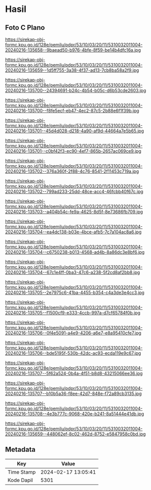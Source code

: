 # Hasil

## Foto C Plano

https://sirekap-obj-formc.kpu.go.id/128e/pemilu/pdpr/53/10/03/20/11/5310032011004-20240216-135658--9baead50-b976-4bfe-8f59-be14b4dfc16a.jpg

https://sirekap-obj-formc.kpu.go.id/128e/pemilu/pdpr/53/10/03/20/11/5310032011004-20240216-135659--1d5ff755-3a38-4f37-ad13-7cb8ba58a2f9.jpg

https://sirekap-obj-formc.kpu.go.id/128e/pemilu/pdpr/53/10/03/20/11/5310032011004-20240216-135700--24394691-b24c-4b54-b05c-d6b53cde2603.jpg

https://sirekap-obj-formc.kpu.go.id/128e/pemilu/pdpr/53/10/03/20/11/5310032011004-20240216-135700--f8fe5ecf-eb47-4ec2-87c5-2b88e6f1f39b.jpg

https://sirekap-obj-formc.kpu.go.id/128e/pemilu/pdpr/53/10/03/20/11/5310032011004-20240216-135701--45d4d028-d218-4a90-af9d-44664a7e5b65.jpg

https://sirekap-obj-formc.kpu.go.id/128e/pemilu/pdpr/53/10/03/20/11/5310032011004-20240216-135701--c0bf42f3-ec90-4ef7-865b-2657ac069ce9.jpg

https://sirekap-obj-formc.kpu.go.id/128e/pemilu/pdpr/53/10/03/20/11/5310032011004-20240216-135702--376a360f-2f88-4c76-8541-2f11453c719a.jpg

https://sirekap-obj-formc.kpu.go.id/128e/pemilu/pdpr/53/10/03/20/11/5310032011004-20240216-135702--799ad233-25dd-48ce-acc4-46fcbb40f67c.jpg

https://sirekap-obj-formc.kpu.go.id/128e/pemilu/pdpr/53/10/03/20/11/5310032011004-20240216-135703--a404b54c-fe9a-4625-8d5f-8e73686fb709.jpg

https://sirekap-obj-formc.kpu.go.id/128e/pemilu/pdpr/53/10/03/20/11/5310032011004-20240216-135704--ea4dc138-b03e-4bce-afb5-7c7a104ac8a6.jpg

https://sirekap-obj-formc.kpu.go.id/128e/pemilu/pdpr/53/10/03/20/11/5310032011004-20240216-135704--c6750238-b013-4568-ad4b-8a86dc3e8bf6.jpg

https://sirekap-obj-formc.kpu.go.id/128e/pemilu/pdpr/53/10/03/20/11/5310032011004-20240216-135704--67c1e4ff-0ba3-47c6-a238-5f2cd8af2bb8.jpg

https://sirekap-obj-formc.kpu.go.id/128e/pemilu/pdpr/53/10/03/20/11/5310032011004-20240216-135705--2e7975c6-41ba-4455-b354-c4a3de3e4cc3.jpg

https://sirekap-obj-formc.kpu.go.id/128e/pemilu/pdpr/53/10/03/20/11/5310032011004-20240216-135705--f1500cf9-e333-4ccb-997a-d7cf65784f0b.jpg

https://sirekap-obj-formc.kpu.go.id/128e/pemilu/pdpr/53/10/03/20/11/5310032011004-20240216-135706--0f4e5091-a4e9-4206-a6e7-e8a95410cfe7.jpg

https://sirekap-obj-formc.kpu.go.id/128e/pemilu/pdpr/53/10/03/20/11/5310032011004-20240216-135706--bde5195f-530b-42dc-ac93-ecda119e9c67.jpg

https://sirekap-obj-formc.kpu.go.id/128e/pemilu/pdpr/53/10/03/20/11/5310032011004-20240216-135707--5f62a524-0b4a-4f51-b8d8-43215066ee36.jpg

https://sirekap-obj-formc.kpu.go.id/128e/pemilu/pdpr/53/10/03/20/11/5310032011004-20240216-135707--b10b5a36-f8ee-42d7-848e-f72a89cb3135.jpg

https://sirekap-obj-formc.kpu.go.id/128e/pemilu/pdpr/53/10/03/20/11/5310032011004-20240216-135708--4e3b777c-9068-420e-b241-8a51444e41db.jpg

https://sirekap-obj-formc.kpu.go.id/128e/pemilu/pdpr/53/10/03/20/11/5310032011004-20240216-135659--448062ef-8c02-462d-8752-e5847958c0bd.jpg


## Metadata

| Key        | Value               |
| ---------- | ------------------- |
| Time Stamp | 2024-02-17 13:05:41 |
| Kode Dapil | 5301                |




